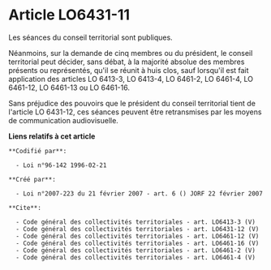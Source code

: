 # Article LO6431-11

Les séances du conseil territorial sont publiques. 

Néanmoins, sur la demande de cinq membres ou du président, le conseil territorial peut décider, sans débat, à la majorité
absolue des membres présents ou représentés, qu'il se réunit à huis clos, sauf lorsqu'il est fait application des articles LO
6413-3, LO 6413-4, LO 6461-2, LO 6461-4, LO 6461-12, LO 6461-13 ou LO 6461-16. 

Sans préjudice des pouvoirs que le président du conseil territorial tient de l'article LO 6431-12, ces séances peuvent être
retransmises par les moyens de communication audiovisuelle.

**Liens relatifs à cet article**

	**Codifié par**:

	  - Loi n°96-142 1996-02-21

	**Créé par**:

	  - Loi n°2007-223 du 21 février 2007 - art. 6 () JORF 22 février 2007

	**Cite**:

	  - Code général des collectivités territoriales - art. LO6413-3 (V)
	  - Code général des collectivités territoriales - art. LO6431-12 (V)
	  - Code général des collectivités territoriales - art. LO6461-12 (V)
	  - Code général des collectivités territoriales - art. LO6461-16 (V)
	  - Code général des collectivités territoriales - art. LO6461-2 (V)
	  - Code général des collectivités territoriales - art. LO6461-4 (V)
